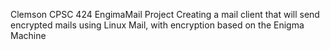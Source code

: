 Clemson CPSC 424 EngimaMail Project
Creating a mail client that will send encrypted mails using Linux Mail, with encryption based on the Enigma Machine
